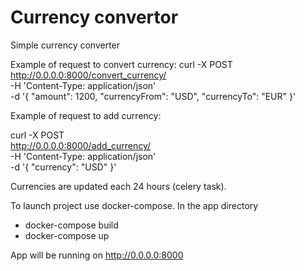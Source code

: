 # Currency convertor

 Simple currency converter
 

Example of request to convert currency: 
 curl -X POST \
  http://0.0.0.0:8000/convert_currency/ \
  -H 'Content-Type: application/json' \
  -d '{
	"amount": 1200,
	"currencyFrom": "USD",
	"currencyTo": "EUR"
}'

Example of request to add currency:

  curl -X POST \
  http://0.0.0.0:8000/add_currency/ \
  -H 'Content-Type: application/json' \
  -d '{
	"currency": "USD"
}'

Currencies are updated each 24 hours (celery task).

 To launch project use docker-compose. 
 In the app directory 
  - docker-compose build
  - docker-compose up
  
 App will be running on http://0.0.0.0:8000
